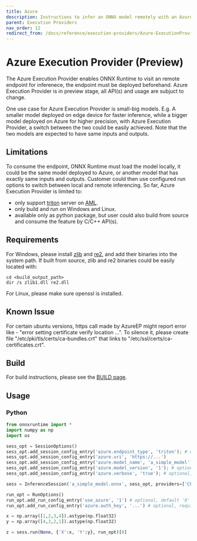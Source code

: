 ```yaml
---
title: Azure
description: Instructions to infer an ONNX model remotely with an Azure endpoint
parent: Execution Providers
nav_order: 12
redirect_from: /docs/reference/execution-providers/Azure-ExecutionProvider
---
```


# Azure Execution Provider (Preview)

The Azure Execution Provider enables ONNX Runtime to visit an remote endpoint for inferenece, the endpoint must be deployed beforehand.
Azure Execution Provider is in preview stage, all API(s) and usage are subjuct to change.

One use case for Azure Execution Provider is small-big models. E.g. A smaller model deployed on edge device for faster inference,
while a bigger model deployed on Azure for higher precision, with Azure Execution Provider, a switch between the two could be easily achieved.
Note that the two models are expected to have same inputs and outputs.

## Limitations

To consume the endpoint, ONNX Runtime must load the model locally, it could be the same model deployed to Azure, or another model that has exactly same inputs and outputs.
Customer could then use configured run options to switch between local and remote inferencing.
So far, Azure Execution Provider is limited to:
* only support [triton](https://github.com/triton-inference-server) server on [AML](https://learn.microsoft.com/en-us/azure/machine-learning/how-to-deploy-with-triton?tabs=python%2Cendpoint).
* only build and run on Windows and Linux.
* available only as python package, but user could also build from source and consume the feature by C/C++ API(s).

## Requirements

For Windows, please install [zlib](https://zlib.net/) and [re2](https://github.com/google/re2), and add their binaries into the system path.
If built from source, zlib and re2 binaries could be easily located with:

```dos
cd <build_output_path>
dir /s zlib1.dll re2.dll
```

For Linux, please make sure openssl is installed.

## Known Issue

For certain ubuntu versions, https call made by AzureEP might report error like - "error setting certificate verify location ...".
To silence it, please create file "/etc/pki/tls/certs/ca-bundles.crt" that links to "/etc/ssl/certs/ca-certificates.crt".

## Build

For build instructions, please see the [BUILD page](../build/eps.md#azure).

## Usage

### Python

```python
from onnxruntime import *
import numpy as np
import os

sess_opt = SessionOptions()
sess_opt.add_session_config_entry('azure.endpoint_type', 'triton'); # only support triton server for now
sess_opt.add_session_config_entry('azure.uri', 'https://...')
sess_opt.add_session_config_entry('azure.model_name', 'a_simple_model');
sess_opt.add_session_config_entry('azure.model_version', '1'); # optional, default 1
sess_opt.add_session_config_entry('azure.verbose', 'true'); # optional, default false

sess = InferenceSession('a_simple_model.onnx', sess_opt, providers=['CPUExecutionProvider','azureExecutionProvider'])

run_opt = RunOptions()
run_opt.add_run_config_entry('use_azure', '1') # optional, default '0' to run inference locally.
run_opt.add_run_config_entry('azure.auth_key', '...') # optional, required only when use_azure set to 1

x = np.array([1,2,3,4]).astype(np.float32)
y = np.array([4,3,2,1]).astype(np.float32)

z = sess.run(None, {'X':x, 'Y':y}, run_opt)[0]
```